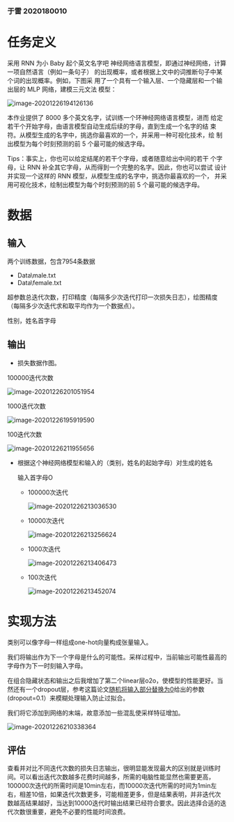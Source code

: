 ### **于雷 2020180010**

# 任务定义

采用 RNN 为小 Baby 起个英文名字吧 神经网络语言模型，即通过神经网络，计算一项自然语言（例如一条句子） 的出现概率，或者根据上文中的词推断句子中某个词的出现概率。例如，下图采 用了一个具有一个输入层、一个隐藏层和一个输出层的 MLP 网络，建模三元文法 模型： 

![image-20201226194126136](C:\Users\Allen\AppData\Roaming\Typora\typora-user-images\image-20201226194126136.png)

本作业提供了 8000 多个英文名字，试训练一个环神经网络语言模型，进而 给定若干个开始字母，由语言模型自动生成后续的字母，直到生成一个名字的结 束符。从模型生成的名字中，挑选你最喜欢的一个，并采用一种可视化技术，绘 制出模型为每个时刻预测的前 5 个最可能的候选字母。 

Tips：事实上，你也可以给定结尾的若干个字母，或者随意给出中间的若干 个字母，让 RNN 补全其它字母，从而得到一个完整的名字。因此，你也可以尝试 设计并实现一个这样的 RNN 模型，从模型生成的名字中，挑选你最喜欢的一个， 并采用可视化技术，绘制出模型为每个时刻预测的前 5 个最可能的候选字母。

# 数据

## 输入

两个训练数据，包含7954条数据

- Data\male.txt
- Data\female.txt

超参数总迭代次数，打印精度（每隔多少次迭代打印一次损失日志），绘图精度（每隔多少次迭代求和取平均作为一个数据点）。

性别，姓名首字母

## 输出

- 损失数据作图。

100000迭代次数

![image-20201226201051954](C:\Users\Allen\AppData\Roaming\Typora\typora-user-images\image-20201226201051954.png)

1000迭代次数

![image-20201226195919590](C:\Users\Allen\AppData\Roaming\Typora\typora-user-images\image-20201226195919590.png)

100迭代次数

![image-20201226211955656](C:\Users\Allen\AppData\Roaming\Typora\typora-user-images\image-20201226211955656.png)

- 根据这个神经网络模型和输入的（类别，姓名的起始字母）对生成的姓名

  输入首字母O

  - 100000次迭代

    ![image-20201226213036530](C:\Users\Allen\AppData\Roaming\Typora\typora-user-images\image-20201226213036530.png)

  - 10000次迭代

    ![image-20201226213256624](C:\Users\Allen\AppData\Roaming\Typora\typora-user-images\image-20201226213256624.png)

  - 1000次迭代

    ![image-20201226213406473](C:\Users\Allen\AppData\Roaming\Typora\typora-user-images\image-20201226213406473.png)

  - 100次迭代

    ![image-20201226213452074](C:\Users\Allen\AppData\Roaming\Typora\typora-user-images\image-20201226213452074.png)

# 实现方法

类别可以像字母一样组成one-hot向量构成张量输入。

我们将输出作为下一个字母是什么的可能性。采样过程中，当前输出可能性最高的字母作为下一时刻输入字母。

在组合隐藏状态和输出之后我增加了第二个linear层o2o，使模型的性能更好。当然还有一个dropout层，参考这篇论文[随机将输入部分替换为0](https://arxiv.org/abs/1207.0580)给出的参数(dropout=0.1）来模糊处理输入防止过拟合。

我们将它添加到网络的末端，故意添加一些混乱使采样特征增加。

![image-20201226210338364](C:\Users\Allen\AppData\Roaming\Typora\typora-user-images\image-20201226210338364.png)

## 评估

查看并对比不同迭代次数的损失日志输出，很明显能发现最大的区别就是训练时间。可以看出迭代次数越多花费时间越多，所需的电脑性能显然也需要更高，100000次迭代的所需时间是10min左右，而10000次迭代所需的时间为1min左右，相差10倍，如果迭代次数更多，可能相差更多，但是结果表明，并非迭代次数越高结果越好，当达到10000迭代时输出结果已经符合要求。因此选择合适的迭代次数很重要，避免不必要的性能时间浪费。


